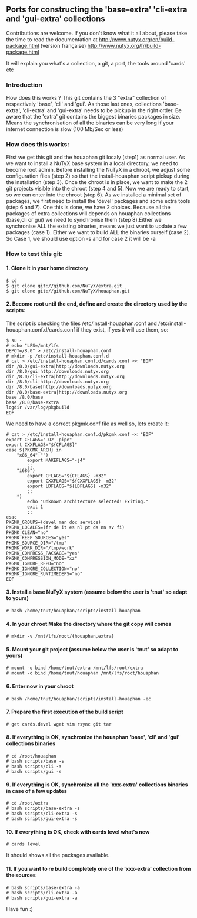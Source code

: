 ## Ports for constructing the 'base-extra' 'cli-extra and 'gui-extra' collections

Contributions are welcome. If you don't know what it all about, please take the time to read the documentation at
http://www.nutyx.org/en/build-package.html
(version française)
http://www.nutyx.org/fr/build-package.html

It will explain you what's a collection, a git, a port, the tools around 'cards' etc
### Introduction
How does this works ? This git contains the 3 "extra" collection of respectively 'base', 'cli' and 'gui'. As those last ones, collections 'base-extra', 'cli-extra' and 'gui-extra' needs to be pickup in the right order. Be aware that the 'extra' git contains the biggest binaries packages in size. Means the synchronisation of all the binaries can be very long if your internet connection is slow (100 Mb/Sec or less)
### How does this works:
First we get this git and the houaphan git localy (step1) as normal user. As we want to install a NuTyX base system in a local directory, we need to become root admin. Before installing the NuTyX in a chroot, we adjust some configuration files (step 2) so that the install-houaphan script pickup during the installation (step 3). Once the chroot is in place, we want to make the 2 git projects visible into the chroot (step 4 and 5). Now we are ready to start, so we can enter into the chroot (step 6). As we installed a minimal set of packages, we first need to install the 'devel' packages and some extra tools (step 6 and 7). One this is done, we have 2 choices. Because all the packages of extra collections will depends on houaphan collections (base,cli or gui) we need to synchronise them (step 8).Either we synchronise ALL the existing binaries, means we just want to update a few packages (case 1). Either we want to build ALL the binaries ourself (case 2). So Case 1, we should use option -s and for case 2 it will be -a

### How to test this git:

#### 1. Clone it in your home directory

    $ cd
    $ git clone git://github.com/NuTyX/extra.git
    $ git clone git://github.com/NuTyX/houaphan.git

#### 2. Become root until the end, define and create the directory used by the scripts:

 The script is checking the files /etc/install-houaphan.conf and /etc/install-houaphan.conf.d/cards.conf if they exist, if yes it will use them, so:

    $ su -
    # echo "LFS=/mnt/lfs
    DEPOT=/8.0" > /etc/install-houaphan.conf
    # mkdir -p /etc/install-houaphan.conf.d
    # cat > /etc/install-houaphan.conf.d/cards.conf << "EOF"
    dir /8.0/gui-extra|http://downloads.nutyx.org
    dir /8.0/gui|http://downloads.nutyx.org
    dir /8.0/cli-extra|http://downloads.nutyx.org
    dir /8.0/cli|http://downloads.nutyx.org
    dir /8.0/base|http://downloads.nutyx.org
    dir /8.0/base-extra|http://downloads.nutyx.org
    base /8.0/base
    base /8.0/base-extra
    logdir /var/log/pkgbuild
    EOF
 We need to have a correct pkgmk.conf file as well so, lets create it:
 

    # cat > /etc/install-houaphan.conf.d/pkgmk.conf << "EOF"
    export CFLAGS="-O2 -pipe"
    export CXXFLAGS="${CFLAGS}"
    case ${PKGMK_ARCH} in
        "x86_64"|"")
            export MAKEFLAGS="-j4"
            ;;
        "i686")
            export CFLAGS="${CFLAGS} -m32"
            export CXXFLAGS="${CXXFLAGS} -m32"
            export LDFLAGS="${LDFLAGS} -m32"
            ;;
        *)
            echo "Unknown architecture selected! Exiting."
            exit 1
            ;;
    esac
    PKGMK_GROUPS=(devel man doc service)
    PKGMK_LOCALES=(fr de it es nl pt da nn sv fi)
    PKGMK_CLEAN="no"
    PKGMK_KEEP_SOURCES="yes"
    PKGMK_SOURCE_DIR="/tmp"
    PKGMK_WORK_DIR="/tmp/work"
    PKGMK_COMPRESS_PACKAGE="yes"
    PKGMK_COMPRESSION_MODE="xz"
    PKGMK_IGNORE_REPO="no"
    PKGMK_IGNORE_COLLECTION="no"
    PKGMK_IGNORE_RUNTIMEDEPS="no"
    EOF

#### 3. Install a base NuTyX system (assume below the user is 'tnut' so adapt to yours)

    # bash /home/tnut/houaphan/scripts/install-houaphan

#### 4. In your chroot Make the directory where the git copy will comes

    # mkdir -v /mnt/lfs/root/{houaphan,extra}

#### 5. Mount your git project (assume below the user is 'tnut' so adapt to yours)

    # mount -o bind /home/tnut/extra /mnt/lfs/root/extra
    # mount -o bind /home/tnut/houaphan /mnt/lfs/root/houaphan

#### 6. Enter now in your chroot

    # bash /home/tnut/houaphan/scripts/install-houaphan -ec

#### 7. Prepare the first execution of the build script

    # get cards.devel wget vim rsync git tar
 
#### 8. If everything is OK, synchronize the  houaphan 'base', 'cli' and 'gui' collections binaries

    # cd /root/houaphan
    # bash scripts/base -s
    # bash scripts/cli -s
    # bash scripts/gui -s
    
#### 9. If everything is OK, synchronize all the 'xxx-extra' collections binaries in case of a few updates 

    # cd /root/extra
    # bash scripts/base-extra -s
    # bash scripts/cli-extra -s
    # bash scripts/gui-extra -s

#### 10. If everything is OK, check with cards level what's new

    # cards level

 It should shows all the packages available.

#### 11. If you want to re build completely one of the 'xxx-extra' collection from the sources

    # bash scripts/base-extra -a
    # bash scripts/cli-extra -a
    # bash scripts/gui-extra -a


Have fun :)
